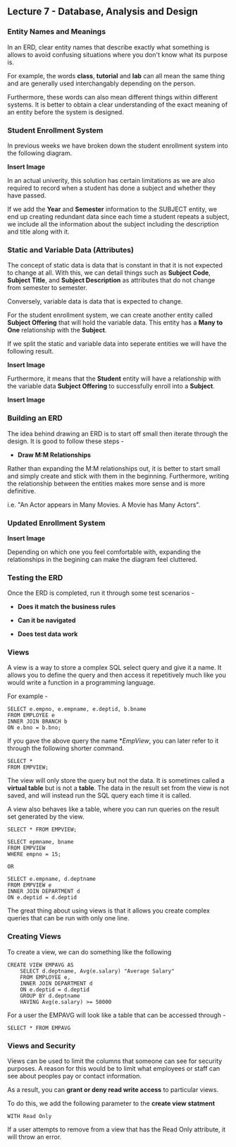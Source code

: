 ## Lecture 7 - Database, Analysis and Design

### Entity Names and Meanings

In an ERD, clear entity names that describe exactly what something is allows to avoid confusing situations where you don't know what its purpose is.

For example, the words **class**, **tutorial** and **lab** can all mean the same thing and are generally used interchangably depending on the person. 

Furthermore, these words can also mean different things within different systems. It is better to obtain a clear understanding of the exact meaning of an entity before the system is designed.

### Student Enrollment System

In previous weeks we have broken down the student enrollment system into the following diagram.

**Insert Image**

In an actual univerity, this solution has certain limitations as we are also required to record when a student has done a subject and whether they have passed.

If we add the **Year** and **Semester** information to the SUBJECT entity, we end up creating redundant data since each time a student repeats a subject, we include all the information about the subject including the description and title along with it.

### Static and Variable Data (Attributes)

The concept of static data is data that is constant in that it is not expected to change at all. With this, we can detail things such as **Subject Code**, **Subject Title**, and **Subject Description** as attributes that do not change from semester to semester.

Conversely, variable data is data that is expected to change.

For the student enrollment system, we can create another entity called **Subject Offering** that will hold the variable data. This entity has a **Many to One** relationship with the **Subject**.

If we split the static and variable data into seperate entities we will have the following result.

**Insert Image**

Furthermore, it means that the **Student** entity will have a relationship with the variable data **Subject Offering** to successfully enroll into a **Subject**.

**Insert Image**

### Building an ERD

The idea behind drawing an ERD is to start off small then iterate through the design. It is good to follow these steps -

- **Draw M:M Relationships**

Rather than expanding the M:M relationships out, it is better to start small and simply create and stick with them in the beginning. Furthermore, writing the relationship between the entities makes more sense and is more definitive.

i.e. "An Actor appears in Many Movies. A Movie has Many Actors".

### Updated Enrollment System

**Insert Image**

Depending on which one you feel comfortable with, expanding the relationships in the begining can make the diagram feel cluttered.

### Testing the ERD

Once the ERD is completed, run it through some test scenarios -

- **Does it match the business rules**

- **Can it be navigated**

- **Does test data work**

### Views

A view is a way to store a complex SQL select query and give it a name. It allows you to define the query and then access it repetitively much like you would write a function in a programming language.

For example -

```
SELECT e.empno, e.empname, e.deptid, b.bname
FROM EMPLOYEE e
INNER JOIN BRANCH b
ON e.bno = b.bno;
```

If you gave the above query the name **EmpView*, you can later refer to it through the following shorter command.

```
SELECT *
FROM EMPVIEW;
```

The view will only store the query but not the data. It is sometimes called a **virtual table** but is not a **table**. The data in the result set from the view is not saved, and will instead run the SQL query each time it is called.

A view also behaves like a table, where you can run queries on the result set generated by the view.

```
SELECT * FROM EMPVIEW;

SELECT epmname, bname
FROM EMPVIEW
WHERE empno = 15;

OR

SELECT e.empname, d.deptname
FROM EMPVIEW e
INNER JOIN DEPARTMENT d
ON e.deptid = d.deptid
```

The great thing about using views is that it allows you create complex queries that can be run with only one line.

### Creating Views

To create a view, we can do something like the following

```
CREATE VIEW EMPAVG AS
	SELECT d.deptname, Avg(e.salary) "Average Salary"
	FROM EMPLOYEE e,
	INNER JOIN DEPARTMENT d
	ON e.deptid = d.deptid
	GROUP BY d.deptname
	HAVING Avg(e.salary) >= 50000
```

For a user the EMPAVG will look like a table that can be accessed through -

```
SELECT * FROM EMPAVG
```

### Views and Security

Views can be used to limit the columns that someone can see for security purposes. A reason for this would be to limit what employees or staff can see about peoples pay or contact information.

As a result, you can **grant or deny read write access** to particular views.

To do this, we add the following parameter to the **create view statment**

```
WITH Read Only
```

If a user attempts to remove from a view that has the Read Only attribute, it will throw an error.